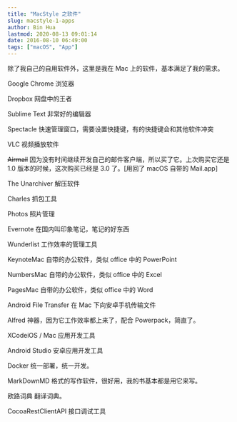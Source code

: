 ```yaml
---
title: "MacStyle 之软件"
slug: macstyle-1-apps
author: Bin Hua
lastmod: 2020-08-13 09:01:14
date: 2016-08-10 06:49:00
tags: ["macOS", "App"]
---
```


除了我自己的自用软件外，这里是我在 Mac 上的软件，基本满足了我的需求。

Google Chrome 浏览器

Dropbox 网盘中的王者

Sublime Text 非常好的编辑器

Spectacle 快速管理窗口，需要设置快捷键，有的快捷键会和其他软件冲突

VLC 视频播放软件

~~Airmail~~ 因为没有时间继续开发自己的邮件客户端，所以买了它。上次购买它还是 1.0 版本的时候，这次购买已经是 3.0 了。[用回了 macOS 自带的 Mail.app]

The Unarchiver 解压软件

Charles 抓包工具

Photos 照片管理

Evernote 在国内叫印象笔记，笔记的好东西

Wunderlist 工作效率的管理工具

KeynoteMac 自带的办公软件，类似 office 中的 PowerPoint

NumbersMac 自带的办公软件，类似 office 中的 Excel

PagesMac 自带的办公软件，类似 office 中的 Word

Android File Transfer 在 Mac 下向安卓手机传输文件

Alfred 神器，因为它工作效率都上来了，配合 Powerpack，简直了。

XCodeiOS / Mac 应用开发工具

Android Studio 安卓应用开发工具

Docker 统一部署，统一开发。

MarkDownMD 格式的写作软件，很好用，我的书基本都是用它来写。

欧路词典 翻译词典。

CocoaRestClientAPI 接口调试工具